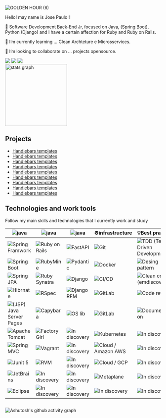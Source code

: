 ![GOLDEN HOUR (6)](https://github.com/JosePaulo2301/josepaulo2301/assets/170546716/83ad713e-4526-4df2-9318-292fd7e3e73e)



<p align=left> Hello! may name is Jose Paulo !</p>
<p align=left> 🧬 Software Development Back-End Jr, focused on Java, (Spring Boot), Python (Django) and I have a certain affection for Ruby and Ruby on Rails.<p>
<p align=left> 🌱 I’m currently learning ... Clean Archteture e Microsservices.
<p align=left> 👯 I’m looking to collaborate on ... projects opensource.
  
<div align=left>
<a href = "mailto:contato@jose.dev@gmail.com"><img loading="lazy" src="https://img.shields.io/badge/Gmail-D14836?style=for-the-badge&logo=gmail&logoColor=white" target="_blank"></a>
<a href="www.linkedin.com/in/josepaulojr" target="_blank"><img loading="lazy" src="https://img.shields.io/badge/-LinkedIn-%230077B5?style=for-the-badge&logo=linkedin&logoColor=white" target="_blank"></a> 
<a href="https://dev.to/josedev11" target="_blank"><img loading="lazy" src="https://img.shields.io/badge/dev.to-0A0A0A?style=for-the-badge&logo=devdotto&logoColor=white" target="_blank"></a> 
</div>

 <img align=center src="https://github-readme-stats.vercel.app/api?username=JosePaulo2301&hide_title=false&hide_rank=false&show_icons=true&include_all_commits=true&count_private=true&disable_animations=false&theme=merko&locale=en&hide_border=false" height="200" alt="stats graph"/>
<br>

## Projects
- [Handlebars templates](http://handlebarsjs.com/)
- [Handlebars templates](http://handlebarsjs.com/)
- [Handlebars templates](http://handlebarsjs.com/)
- [Handlebars templates](http://handlebarsjs.com/)
- [Handlebars templates](http://handlebarsjs.com/)
- [Handlebars templates](http://handlebarsjs.com/)
- [Handlebars templates](http://handlebarsjs.com/)
- [Handlebars templates](http://handlebarsjs.com/)
- [Handlebars templates](http://handlebarsjs.com/)


## Technologies and work tools

Follow my main skills and technologies that I currently work and study

| <img align="center" alt="java" src="https://img.shields.io/badge/Java-ED8B00?style=for-the-badge&logo=openjdk&logoColor=white" /> | <img align="center" alt="java" src="https://img.shields.io/badge/Ruby-CC342D?style=for-the-badge&logo=ruby&logoColor=white" /> | <img align="center" alt="java" src="https://img.shields.io/badge/Python-3776AB?style=for-the-badge&logo=python&logoColor=white" /> | ⚙infrastructure                                                                                              | 💡Best pratices                                                                                                       |
|-----------------------------------------------------------------------------------------------------------------------------------|--------------------------------------------------------------------------------------------------------------------------------|------------------------------------------------------------------------------------------------------------------------------------|--------------------------------------------------------------------------------------------------------------|-----------------------------------------------------------------------------------------------------------------------|
| ![Spring Framwork](https://img.shields.io/badge/Spring%20Framwork-gray?style=plastic&logo=spring)                                    | ![Ruby on Rails](https://img.shields.io/badge/Ruby%20on%20Rails-gray?style=plastic&logo=rubyonrails)                              | ![FastAPI](https://img.shields.io/badge/FastAPI-gray?style=plastic&logo=fastapi)                                                      | ![Git](https://img.shields.io/badge/Git-gray?style=plastic&logo=Git)                                         | ![TDD (Test Driven Development)](https://img.shields.io/badge/TDD%20(Test%20Driven%20Development)-gray?style=plastic) |
| ![Spring Boot](https://img.shields.io/badge/Spring%20Boot-gray?style=plastic&logo=springboot)                                        | ![RubyMine](https://img.shields.io/badge/RubyMine-gray?style=plastic&logo=rubymine)                                               | ![Pydantic](https://img.shields.io/badge/Pydantic-gray?style=plastic&logo=pydantic)                                                   | ![Docker](https://img.shields.io/badge/Docker-gray?style=plastic&logo=docker)                                   | ![Desing pattern](https://img.shields.io/badge/Desing%20pattern-gray?style=plastic)                                   |
| ![Spring JPA](https://img.shields.io/badge/Spring%20JPA/Hibernate-gray?style=plastic&logo=hibernate)                                                 | ![Ruby Synatra](https://img.shields.io/badge/Ruby%20Synatra-gray?style=plastic&logo=rubysinatra)                                  | ![Django](https://img.shields.io/badge/Django-gray?style=plastic&logo=django)                                                         | ![CI/CD](https://img.shields.io/badge/CI/CD-gray?style=plastic)                                                 | ![Clean code (emdiscovery)](https://img.shields.io/badge/Clean%20code%20(emdiscovery)-gray?style=plastic)             |
| ![Hibrnate](https://img.shields.io/badge/Spring%20Security%20&%20Cloud-gray?style=plastic&logo=springsecurity)                                                 | ![RSpec](https://img.shields.io/badge/RSpec-gray?style=plastic)                                                                   | ![Django RFM](https://img.shields.io/badge/Django%20RFM-gray?style=plastic)                                                           | ![GitLab](https://img.shields.io/badge/GitLab-gray?style=plastic&logo=gitlab)                                   | ![Code review](https://img.shields.io/badge/Code%20review-gray?style=plastic)                                         |
| ![(JSP) Java Server Pages](https://img.shields.io/badge/(JSP)%20Java%20Server%20Pages-gray?style=plastic)                            | ![Capybara](https://img.shields.io/badge/Capybara-gray?style=plastic)                                                             | ![OS lib](https://img.shields.io/badge/OS%20lib-gray?style=plastic)                                                                   | ![GitLab](https://img.shields.io/badge/GitLab-gray?style=plastic&logo=github)                                   | ![Documentation](https://img.shields.io/badge/Documentation-gray?style=plastic)                                       |
| ![Apache Tomcat](https://img.shields.io/badge/Apache%20Tomcat-gray?style=plastic&logo=apachetomcat)                                  | ![FactoryGirl](https://img.shields.io/badge/FactoryGirl-gray?style=plastic)                                                       | ![In discovery](https://img.shields.io/badge/In%20discovery-gray?style=plastic&logo=owncloud)                                         | ![Kubernetes](https://img.shields.io/badge/Kubernetes-gray?style=plastic&logo=kubernetes)                       | ![In discovery](https://img.shields.io/badge/In%20discovery-gray?style=plastic&logo=owncloud)                            |
| ![Spring MVC](https://img.shields.io/badge/Spring%20MVC-gray?style=plastic)                                                          | ![Vagrant](https://img.shields.io/badge/Vagrant-gray?style=plastic)                                                               | ![In discovery](https://img.shields.io/badge/In%20discovery-gray?style=plastic&logo=owncloud)                                         | ![Cloud / Amazon AWS ](https://img.shields.io/badge/Cloud%20/%20Amazon%20AWS-gray?style=plastic&logo=amazonaws) | ![In discovery](https://img.shields.io/badge/In%20discovery-gray?style=plastic&logo=owncloud)                            |
| ![Junit 5](https://img.shields.io/badge/Junit%205-gray?style=plastic&logo=junit5)                                                    | ![RVM](https://img.shields.io/badge/RVM-gray?style=plastic)                                                                       | ![In discovery](https://img.shields.io/badge/In%20discovery-gray?style=plastic&logo=owncloud)                                         | ![Cloud / GCP](https://img.shields.io/badge/Cloud%20/%20GCP-gray?style=plastic&logo=googlecloud)                | ![In discovery](https://img.shields.io/badge/In%20discovery-gray?style=plastic&logo=owncloud)                            |
| ![JetBrains](https://img.shields.io/badge/JetBrains-gray?style=plastic&logo=jetbrains)                                               | ![In discovery](https://img.shields.io/badge/In%20discovery-gray?style=plastic&logo=cloudways)                                    | ![In discovery](https://img.shields.io/badge/In%20discovery-gray?style=plastic&logo=owncloud)                                         | ![Metaplane](https://img.shields.io/badge/Metaplane-gray?style=plastic)                                         | ![In discovery](https://img.shields.io/badge/In%20discovery-gray?style=plastic&logo=owncloud)                            |
| ![Eclipse](https://img.shields.io/badge/Eclipse-gray?style=plastic&logo=eclipseide)                                                  | ![In discovery](https://img.shields.io/badge/In%20discovery-gray?style=plastic&logo=cloudways)                                    | ![In discovery](https://img.shields.io/badge/In%20discovery-gray?style=plastic&logo=owncloud)                                         | ![In discovery](https://img.shields.io/badge/In%20discovery-gray?style=plastic&logo=owncloud)                   | ![In discovery](https://img.shields.io/badge/In%20discovery-gray?style=plastic&logo=owncloud)                            |



## 

![Ashutosh's github activity graph](https://github-readme-activity-graph.vercel.app/graph?username=JosePaulo2301&bg_color=0d1117&color=48d946&line=48d946&point=403d3d&area=true&hide_border=true)
